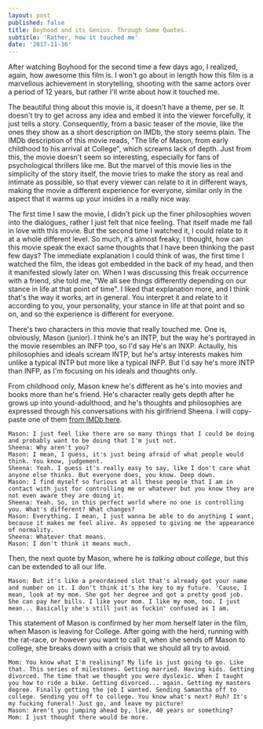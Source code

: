 ```yaml
---
layout: post
published: false
title: Boyhood and its Genius. Through Some Quotes.
subtitle: 'Rather, how it touched me'
date: '2017-11-16'
---
```


After watching Boyhood for the second time a few days ago, I realized, again, how awesome this film is. I won't go about in length how this film is a marvellous achievement in storytelling, shooting with the same actors over a period of 12 years, but rather I'll write about how it touched me.

The beautiful thing about this movie is, it doesn't have a theme, per se. It doesn't try to get across any idea and embed it into the viewer forcefully, it just tells a story. Consequently, from a basic teaser of the movie, like the ones they show as a short description on IMDb, the story seems plain. The IMDb description of this movie reads, "The life of Mason, from early childhood to his arrival at College", which screams lack of depth. Just from this, the movie doesn't seem so interesting, especially for fans of psychological thrillers like me. But the marvel of this movie lies in the simplicity of the story itself, the movie tries to make the story as real and intimate as possible, so that every viewer can relate to it in different ways, making the movie a different experience for everyone, similar only in the aspect that it warms up your insides in a really nice way.

The first time I saw the movie, I didn't pick up the finer philosophies woven into the dialogues, rather I just felt that nice feeling. That itself made me fall in love with this movie. But the second time I watched it, I could relate to it at a whole different level. So much, it's almost freaky, I thought, how can this movie speak the exact same thoughts that I have been thinking the past few days? The immediate explanation I could think of was, the first time I watched the film, the ideas got embedded in the back of my head, and then it manifested slowly later on. When I was discussing this freak occurrence with a friend, she told me, "We all see things differently depending on our stance in life at that point of time". I liked that explanation more, and I think that's the way it works, art in general. You interpret it and relate to it according to you, your personality, your stance in life at that point and so on, and so the experience is different for everyone.

There's two characters in this movie that really touched me. One is, obviously, Mason (junior). I think he's an INTP, but the way he's portrayed in the movie resembles an INFP too, so I'd say He's an INXP. Actaully, his philosophies and ideals scream INTP, but he's artsy interests makes him unlike a typical INTP but more like a typical INFP. But I'd say he's more INTP than INFP, as I'm focusing on his ideals and thoughts only.

From childhood only, Mason knew he's different as he's into movies and books more than he's friend. He's character really gets depth after he grows up into yound-adulthood, and he's thoughts and philosophies are expressed through his conversations with his girlfriend Sheena. I will copy-paste one of them [from IMDb here](http://www.imdb.com/title/tt1065073/quotes).


    Mason: I just feel like there are so many things that I could be doing and probably want to be doing that I'm just not.
    Sheena: Why aren't you?
    Mason: I mean, I guess, it's just being afraid of what people would think. You know, judgement.
    Sheena: Yeah. I guess it's really easy to say, like I don't care what anyone else thinks. But everyone does, you know. Deep down.
    Mason: I find myself so furious at all these people that I am in contact with just for controlling me or whatever but you know they are not even aware they are doing it.
    Sheena: Yeah. So, in this perfect world where no one is controlling you. What's different? What changes?
    Mason: Everything. I mean, I just wanna be able to do anything I want, because it makes me feel alive. As opposed to giving me the appearance of normality.
    Sheena: Whatever that means.
    Mason: I don't think it means much.
    
Then, the next quote by Mason, where he is _talking about college_, but this can be extended to all our life.

    Mason: But it's like a preordained slot that's already got your name and number on it. I don't think it's the key to my future. 'Cause, I mean, look at my mom. She got her degree and got a pretty good job. She can pay her bills. I like your mom. I like my mom, too. I just mean... Basically she's still just as fuckin' confused as I am.


This statement of Mason is confirmed by her mom herself later in the film, when Mason is leaving for College. After going with the herd, running with the rat-race, or however you want to call it, when she sends off Mason to college, she breaks down with a crisis that we should all try to avoid.

    Mom: You know what I'm realising? My life is just going to go. Like that. This series of milestones. Getting married. Having kids. Getting divorced. The time that we thought you were dyslexic. When I taught you how to ride a bike. Getting divorced... again. Getting my masters degree. Finally getting the job I wanted. Sending Samantha off to college. Sending you off to college. You know what's next? Huh? It's my fucking funeral! Just go, and leave my picture!
    Mason: Aren't you jumping ahead by, like, 40 years or something?
    Mom: I just thought there would be more.

